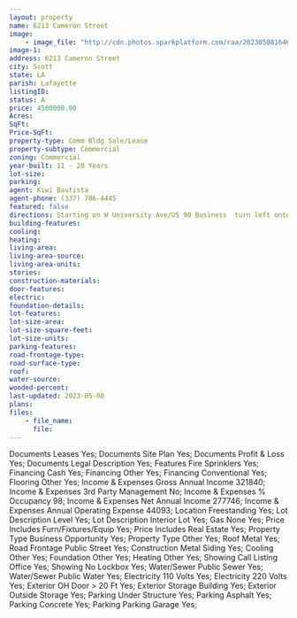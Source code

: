 ```yaml
---
layout: property
name: 6213 Cameron Street
image:
    - image_file: "http://cdn.photos.sparkplatform.com/raa/20230508164627608084000000.jpg"
image-1:
address: 6213 Cameron Street
city: Scott
state: LA
parish: Lafayette
listingID: 
status: A
price: 4500000.00
Acres: 
SqFt: 
Price-SqFt: 
property-type: Comm Bldg Sale/Lease
property-subtype: Commercial
zoning: Commercial
year-built: 11 - 20 Years
lot-size: 
parking: 
agent: Kiwi Bautista
agent-phone: (337) 706-4445
featured: false
directions: Starting on W University Ave/US 90 Business  turn left onto US-90 W/Cameron St. and the destination will be on the left.
building-features: 
cooling: 
heating: 
living-area: 
living-area-source: 
living-area-units: 
stories: 
construction-materials: 
door-features: 
electric: 
foundation-details: 
lot-features: 
lot-size-area: 
lot-size-square-feet: 
lot-size-units: 
parking-features: 
road-frontage-type: 
road-surface-type: 
roof: 
water-source: 
wooded-percent: 
last-updated: 2023-05-08
plans: 
files:
    - file_name:
      file:
---
```

Documents	Leases	Yes;
Documents	Site Plan	Yes;
Documents	Profit & Loss	Yes;
Documents	Legal Description	Yes;
Features	Fire Sprinklers	Yes;
Financing	Cash	Yes;
Financing	Other	Yes;
Financing	Conventional	Yes;
Flooring	Other	Yes;
Income & Expenses	Gross Annual Income	321840;
Income & Expenses	3rd Party Management	No;
Income & Expenses	% Occupancy	98;
Income & Expenses	Net Annual Income	277746;
Income & Expenses	Annual Operating Expense	44093;
Location	Freestanding	Yes;
Lot Description	Level	Yes;
Lot Description	Interior Lot	Yes;
Gas	None	Yes;
Price Includes	Furn/Fixtures/Equip	Yes;
Price Includes	Real Estate	Yes;
Property Type	Business Opportunity	Yes;
Property Type	Other	Yes;
Roof	Metal	Yes;
Road Frontage	Public Street	Yes;
Construction	Metal Siding	Yes;
Cooling	Other	Yes;
Foundation	Other	Yes;
Heating	Other	Yes;
Showing	Call Listing Office	Yes;
Showing	No Lockbox	Yes;
Water/Sewer	Public Sewer	Yes;
Water/Sewer	Public Water	Yes;
Electricity	110 Volts	Yes;
Electricity	220 Volts	Yes;
Exterior	OH Door > 20 Ft	Yes;
Exterior	Storage Building	Yes;
Exterior	Outside Storage	Yes;
Parking	Under Structure	Yes;
Parking	Asphalt	Yes;
Parking	Concrete	Yes;
Parking	Parking Garage	Yes;

